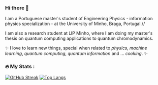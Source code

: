 ### Hi there 👋

I am a Portuguese master's student of Engineering Physics - information physics specialization - at the University of Minho, Braga, Portugal.//

I am also a research student at LIP Minho, where I am doing my master's thesis on quantum computing applications to quantum chromodynamics.

✨ I love to learn new things, special when related to _physics_, _machine learning_, _quantum computing_, _quantum information_ and ... _cooking_. ✨


### :fire: My Stats :
[![GitHub Streak](http://github-readme-streak-stats.herokuapp.com?user=mgabijo&theme=dark&background=0F6E24)](https://git.io/streak-stats)
[![Top Langs](https://github-readme-stats.vercel.app/api/top-langs/?username=mgabijo&theme=dark&background=0F6E24)](https://github.com/anuraghazra/github-readme-stats)
<!--
**mgabijo/mgabijo** is a ✨ _special_ ✨ repository because its `README.md` (this file) appears on your GitHub profile.

Here are some ideas to get you started:

- 🔭 I’m currently working on ...
- 🌱 I’m currently learning ...
- 👯 I’m looking to collaborate on ...
- 🤔 I’m looking for help with ...
- 💬 Ask me about ...
- 📫 How to reach me: ...
- 😄 Pronouns: ...
- ⚡ Fun fact: ...
-->
